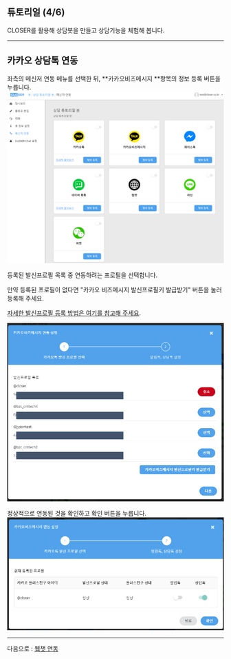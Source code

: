 ## 튜토리얼 \(4/6\)

CLOSER를 활용해 상담봇을 만들고 상담기능을 체험해 봅니다.

---

## 카카오 상담톡 연동

좌측의 메신저 연동 메뉴를 선택한 뒤, **카카오비즈메시지 **항목의 정보 등록 버튼을 누릅니다.![](/assets/builder_tutorial_integration.png)

등록된 발신프로필 목록 중 연동하려는 프로필을 선택합니다.

만약 등록된 프로필이 없다면 "카카오 비즈메시지 발신프로필키 발급받기" 버튼을 눌러 등록해 주세요.

[자세한 발신프로필 등록 방법은 여기를 참고해 주세요](/c0c1-b2f4-d1a1-c2dc-c791-d558-ae30/ce74-ce74-c624-bc1c-c2e0-d504-b85c-d544-b4f1-b85d.md).

![](/assets/builder_integrate_kakaobizprofile.png)

정상적으로 연동된 것을 확인하고 확인 버튼을 누릅니다.![](/assets/builder_integrate_kakaobiz_profile.png)

---

다음으로 : [웹챗 연동](/tutorial/c6f9-cc57-c5f0-b3d9.md)

